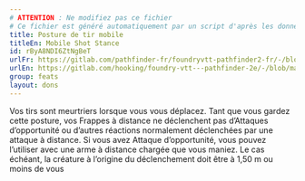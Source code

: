 ```yaml
---
# ATTENTION : Ne modifiez pas ce fichier
# Ce fichier est généré automatiquement par un script d'après les données du module Foundry VTT officiel et de sa traduction
title: Posture de tir mobile
titleEn: Mobile Shot Stance
id: rByA8NDI6ZtNgBeT
urlFr: https://gitlab.com/pathfinder-fr/foundryvtt-pathfinder2-fr/-/blob/master/data/feats/rByA8NDI6ZtNgBeT.htm
urlEn: https://gitlab.com/hooking/foundry-vtt---pathfinder-2e/-/blob/master/packs/data/feats.db/mobile-shot-stance.json
group: feats
layout: dons
---
```

Vos tirs sont meurtriers lorsque vous vous déplacez. Tant que vous gardez cette posture, vos Frappes à distance ne déclenchent pas d’Attaques d’opportunité ou d’autres réactions normalement déclenchées par une attaque à distance. Si vous avez Attaque d’opportunité, vous pouvez l’utiliser avec une arme à distance chargée que vous maniez. Le cas échéant, la créature à l’origine du déclenchement doit être à 1,50 m ou moins de vous


